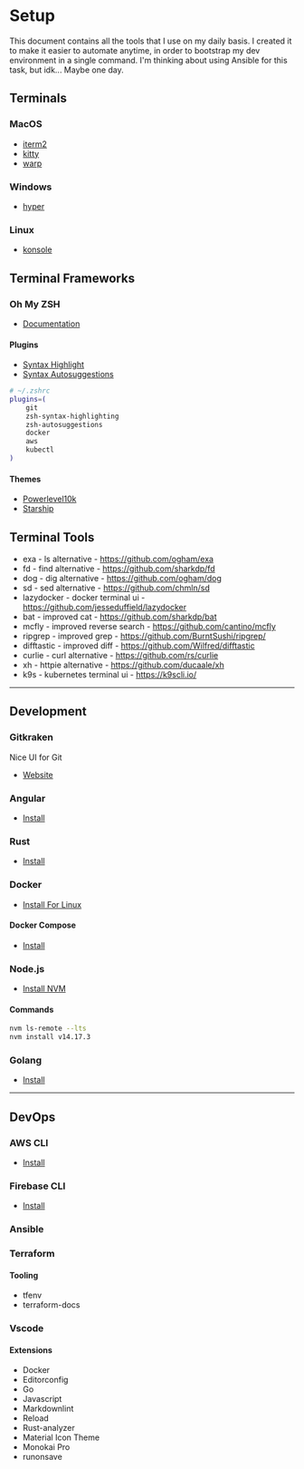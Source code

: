 # Setup

This document contains all the tools that I use on my daily basis. I created it to make it easier to automate anytime, in order to bootstrap my dev environment in a single command. I'm thinking about using Ansible for this task, but idk... Maybe one day.

## Terminals

### MacOS

- [iterm2](https://iterm2.com/)
- [kitty](https://github.com/kovidgoyal/kitty)
- [warp](https://docs.warp.dev/)

### Windows

- [hyper](https://hyper.is/)

### Linux

- [konsole](https://konsole.kde.org/)

## Terminal Frameworks

### Oh My ZSH

- [Documentation](https://github.com/ohmyzsh/ohmyzsh)

#### Plugins

- [Syntax Highlight](https://github.com/zsh-users/zsh-syntax-highlighting)
- [Syntax Autosuggestions](https://github.com/zsh-users/zsh-autosuggestions)

```sh
# ~/.zshrc
plugins=(
    git
    zsh-syntax-highlighting
    zsh-autosuggestions
    docker
    aws
    kubectl
)
```

#### Themes

- [Powerlevel10k](https://github.com/romkatv/powerlevel10k#oh-my-zsh)
- [Starship](https://starship.rs/)

## Terminal Tools

- exa - ls alternative - <https://github.com/ogham/exa>
- fd - find alternative - <https://github.com/sharkdp/fd>
- dog - dig alternative - <https://github.com/ogham/dog>
- sd - sed alternative - <https://github.com/chmln/sd>
- lazydocker - docker terminal ui - <https://github.com/jesseduffield/lazydocker>
- bat - improved cat - <https://github.com/sharkdp/bat>
- mcfly - improved reverse search - <https://github.com/cantino/mcfly>
- ripgrep - improved grep - <https://github.com/BurntSushi/ripgrep/>
- difftastic - improved diff - <https://github.com/Wilfred/difftastic>
- curlie - curl alternative - <https://github.com/rs/curlie>
- xh - httpie alternative - <https://github.com/ducaale/xh>
- k9s - kubernetes terminal ui - <https://k9scli.io/>

---

## Development

### Gitkraken

Nice UI for Git

- [Website](https://www.gitkraken.com/)

### Angular

- [Install](https://angular.io/guide/setup-local#install-the-angular-cli)

### Rust

- [Install](https://www.rust-lang.org/tools/install)

### Docker

- [Install For Linux](https://docs.docker.com/engine/install/ubuntu/)

#### Docker Compose

- [Install](https://docs.docker.com/compose/install/)

### Node.js

- [Install NVM](https://github.com/nvm-sh/nvm)

#### Commands

```sh
nvm ls-remote --lts
nvm install v14.17.3
```

### Golang

- [Install](https://golang.org/doc/install)

---

## DevOps

### AWS CLI

- [Install](https://docs.aws.amazon.com/cli/latest/userguide/install-cliv2.html)

### Firebase CLI

- [Install](https://firebase.google.com/docs/cli#install-cli-mac-linux)

### Ansible

### Terraform

#### Tooling

- tfenv
- terraform-docs

### Vscode

#### Extensions

- Docker
- Editorconfig
- Go
- Javascript
- Markdownlint
- Reload
- Rust-analyzer
- Material Icon Theme
- Monokai Pro
- runonsave
